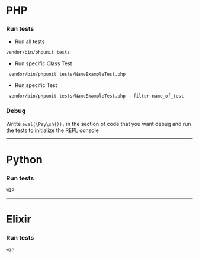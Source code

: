 # PHP

### Run tests

- Run all tests

```shell
vendor/bin/phpunit tests
```

- Run specific Class Test

```shell
 vendor/bin/phpunit tests/NameExampleTest.php
```

- Run specific Test

```shell
 vendor/bin/phpunit tests/NameExampleTest.php --filter name_of_test
```

### Debug

Writte `eval(\Psy\sh());` in the section of code that you want debug and run the tests to initialize the REPL console

---

# Python

### Run tests

`WIP`

---

# Elixir

### Run tests

`WIP`
